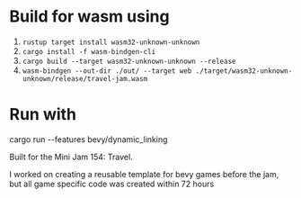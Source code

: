 
# Build for wasm using

1. `rustup target install wasm32-unknown-unknown`
2. `cargo install -f wasm-bindgen-cli`
3. `cargo build --target wasm32-unknown-unknown --release`
4. `wasm-bindgen --out-dir ./out/ --target web ./target/wasm32-unknown-unknown/release/travel-jam.wasm`

# Run with 
cargo run --features bevy/dynamic_linking

Built for the Mini Jam 154: Travel.

I worked on creating a reusable template for bevy games before the jam, but all game specific code was created within 72 hours
